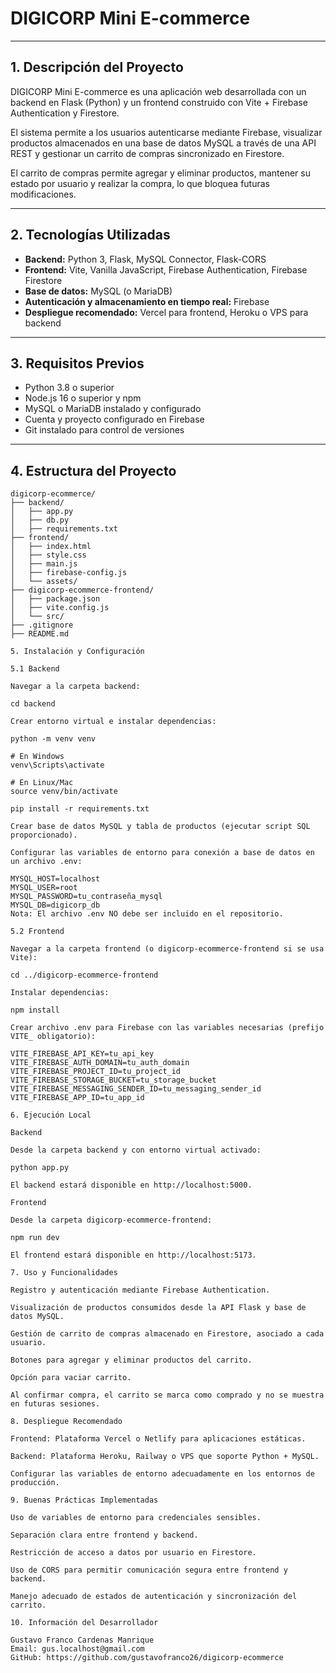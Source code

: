 # DIGICORP Mini E-commerce

---

## 1. Descripción del Proyecto

DIGICORP Mini E-commerce es una aplicación web desarrollada con un backend en Flask (Python) y un frontend construido con Vite + Firebase Authentication y Firestore.

El sistema permite a los usuarios autenticarse mediante Firebase, visualizar productos almacenados en una base de datos MySQL a través de una API REST y gestionar un carrito de compras sincronizado en Firestore.

El carrito de compras permite agregar y eliminar productos, mantener su estado por usuario y realizar la compra, lo que bloquea futuras modificaciones.

---

## 2. Tecnologías Utilizadas

- **Backend:** Python 3, Flask, MySQL Connector, Flask-CORS
- **Frontend:** Vite, Vanilla JavaScript, Firebase Authentication, Firebase Firestore
- **Base de datos:** MySQL (o MariaDB)
- **Autenticación y almacenamiento en tiempo real:** Firebase
- **Despliegue recomendado:** Vercel para frontend, Heroku o VPS para backend

---

## 3. Requisitos Previos

- Python 3.8 o superior
- Node.js 16 o superior y npm
- MySQL o MariaDB instalado y configurado
- Cuenta y proyecto configurado en Firebase
- Git instalado para control de versiones

---

## 4. Estructura del Proyecto

```plaintext
digicorp-ecommerce/
├── backend/
│   ├── app.py
│   ├── db.py
│   ├── requirements.txt
├── frontend/
│   ├── index.html
│   ├── style.css
│   ├── main.js
│   ├── firebase-config.js
│   └── assets/
├── digicorp-ecommerce-frontend/
│   ├── package.json
│   ├── vite.config.js
│   └── src/
├── .gitignore
├── README.md

5. Instalación y Configuración

5.1 Backend

Navegar a la carpeta backend:

cd backend

Crear entorno virtual e instalar dependencias:

python -m venv venv

# En Windows
venv\Scripts\activate

# En Linux/Mac
source venv/bin/activate

pip install -r requirements.txt

Crear base de datos MySQL y tabla de productos (ejecutar script SQL proporcionado).

Configurar las variables de entorno para conexión a base de datos en un archivo .env:

MYSQL_HOST=localhost
MYSQL_USER=root
MYSQL_PASSWORD=tu_contraseña_mysql
MYSQL_DB=digicorp_db
Nota: El archivo .env NO debe ser incluido en el repositorio.

5.2 Frontend

Navegar a la carpeta frontend (o digicorp-ecommerce-frontend si se usa Vite):

cd ../digicorp-ecommerce-frontend

Instalar dependencias:

npm install

Crear archivo .env para Firebase con las variables necesarias (prefijo VITE_ obligatorio):

VITE_FIREBASE_API_KEY=tu_api_key
VITE_FIREBASE_AUTH_DOMAIN=tu_auth_domain
VITE_FIREBASE_PROJECT_ID=tu_project_id
VITE_FIREBASE_STORAGE_BUCKET=tu_storage_bucket
VITE_FIREBASE_MESSAGING_SENDER_ID=tu_messaging_sender_id
VITE_FIREBASE_APP_ID=tu_app_id

6. Ejecución Local

Backend

Desde la carpeta backend y con entorno virtual activado:

python app.py

El backend estará disponible en http://localhost:5000.

Frontend

Desde la carpeta digicorp-ecommerce-frontend:

npm run dev

El frontend estará disponible en http://localhost:5173.

7. Uso y Funcionalidades

Registro y autenticación mediante Firebase Authentication.

Visualización de productos consumidos desde la API Flask y base de datos MySQL.

Gestión de carrito de compras almacenado en Firestore, asociado a cada usuario.

Botones para agregar y eliminar productos del carrito.

Opción para vaciar carrito.

Al confirmar compra, el carrito se marca como comprado y no se muestra en futuras sesiones.

8. Despliegue Recomendado

Frontend: Plataforma Vercel o Netlify para aplicaciones estáticas.

Backend: Plataforma Heroku, Railway o VPS que soporte Python + MySQL.

Configurar las variables de entorno adecuadamente en los entornos de producción.

9. Buenas Prácticas Implementadas

Uso de variables de entorno para credenciales sensibles.

Separación clara entre frontend y backend.

Restricción de acceso a datos por usuario en Firestore.

Uso de CORS para permitir comunicación segura entre frontend y backend.

Manejo adecuado de estados de autenticación y sincronización del carrito.

10. Información del Desarrollador

Gustavo Franco Cardenas Manrique
Email: gus.localhost@gmail.com
GitHub: https://github.com/gustavofranco26/digicorp-ecommerce
